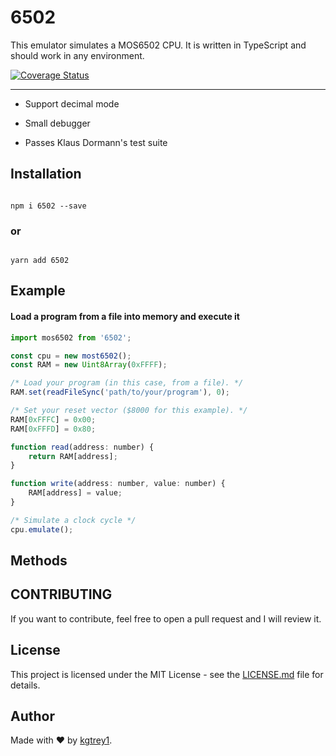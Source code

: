 # 6502

This emulator simulates a MOS6502 CPU. It is written in TypeScript and should work in any environment.

[![Coverage Status](https://coveralls.io/repos/github/kgtrey1/kes/badge.svg?branch=master)](https://coveralls.io/github/kgtrey1/kes?branch=master)

<hr>

- Support decimal mode

- Small debugger

- Passes Klaus Dormann's test suite



## Installation


```

npm i 6502 --save

```


### or


```

yarn add 6502

```


## Example
#### Load a program from a file into memory and execute it

```jsx
import mos6502 from '6502';

const cpu = new most6502();
const RAM = new Uint8Array(0xFFFF);

/* Load your program (in this case, from a file). */
RAM.set(readFileSync('path/to/your/program'), 0);

/* Set your reset vector ($8000 for this example). */
RAM[0xFFFC] = 0x00;
RAM[0xFFFD] = 0x80;

function read(address: number) {
    return RAM[address];
}

function write(address: number, value: number) {
    RAM[address] = value;
}

/* Simulate a clock cycle */
cpu.emulate();
```

## Methods


## CONTRIBUTING


If you want to contribute, feel free to open a pull request and I will review it.



## License


This project is licensed under the MIT License - see the [LICENSE.md]() file for details.


## Author


Made with ❤️ by [kgtrey1](https://github.com/kgtrey1).